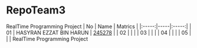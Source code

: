 # RepoTeam3
RealTime Programming Project
| No | Name | Matrics |
|:-----:|-----|:-----:|
| 01 | HASYRAN EZZAT BIN HARUN | [245278](https://github.com/STIW3054-A181/REPO2/tree/248112) |
| 02 |  |  |
| 03 |  |  |
| 04 |  |  |
| 05 | |  |
RealTime Programming Project
